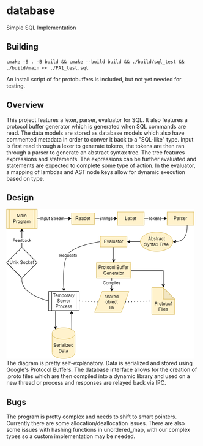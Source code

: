 # database
Simple SQL Implementation

## Building
```
cmake -S . -B build && cmake --build build && ./build/sql_test && ./build/main << ./PA1_test.sql
```
An install script of for protobuffers is included, but not yet needed for testing.

## Overview
This project features a lexer, parser, evaluator for SQL. It also features a protocol buffer generator which is generated when SQL commands are read. The data models are stored as database models which also have commented metadata in order to conver it back to a "SQL-like" type.
Input is first read through a lexer to generate tokens, the tokens are then ran through a parser to generate an abstract syntax tree. The tree features expressions and statements. The expressions can be further evaluated and statements are expected to complete some type of action. In the evaluator, a mapping of lambdas and AST node keys allow for dynamic execution based on type. 

## Design
![Design Diagram](diagram.png "Design Diagram")
The diagram is pretty self-explanatory. Data is serialized and stored using Google's Protocol Buffers. The database interface allows for the creation of .proto files which are then compiled into a dynamic library and used on a new thread or process and responses are relayed back via IPC.

## Bugs
The program is pretty complex and needs to shift to smart pointers. Currently there are some allocation/deallocation issues.
There are also some issues with hashing functions in unordered_map, with our complex types so a custom implementation may be needed.

